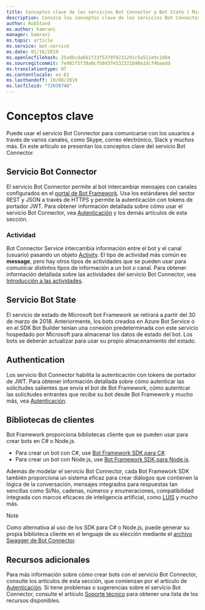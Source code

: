 ```yaml
---
title: Conceptos clave de los servicios Bot Connector y Bot State | Microsoft Docs
description: Conozca los conceptos clave de los servicios Bot Connector y Bot State de Bot Framework.
author: RobStand
ms.author: kamrani
manager: kamrani
ms.topic: article
ms.service: bot-service
ms.date: 01/16/2019
ms.openlocfilehash: 25adbcda6b1f33f5379f9231291c5a511e9c1d04
ms.sourcegitcommit: 7e901f5f39a0cfb0d37e532321b90a1dcf4baadd
ms.translationtype: HT
ms.contentlocale: es-ES
ms.lasthandoff: 10/08/2019
ms.locfileid: "72039746"
---
```

# <a name="key-concepts"></a>Conceptos clave

Puede usar el servicio Bot Connector para comunicarse con los usuarios a través de varios canales, como Skype, correo electrónico, Slack y muchos más. En este artículo se presentan los conceptos clave del servicio Bot Connector.

## <a name="bot-connector-service"></a>Servicio Bot Connector

El servicio Bot Connector permite al bot intercambiar mensajes con canales configurados en el <a href="https://dev.botframework.com/" target="_blank">portal de Bot Framework</a>. Usa los estándares del sector REST y JSON a través de HTTPS y permite la autenticación con tokens de portador JWT. Para obtener información detallada sobre cómo usar el servicio Bot Connector, vea [Autenticación](bot-framework-rest-connector-authentication.md) y los demás artículos de esta sección.

### <a name="activity"></a>Actividad

Bot Connector Service intercambia información entre el bot y el canal (usuario) pasando un objeto [Activity][Activity]. El tipo de actividad más común es **message**, pero hay otros tipos de actividades que se pueden usar para comunicar distintos tipos de información a un bot o canal. Para obtener información detallada sobre las actividades del servicio Bot Connector, vea [Introducción a las actividades](https://aka.ms/botSpecs-activitySchema).

## <a name="bot-state-service"></a>Servicio Bot State

El servicio de estado de Microsoft bot Framework se retirará a partir del 30 de marzo de 2018. Anteriormente, los bots creados en Azure Bot Service o en el SDK Bot Builder tenían una conexión predeterminada con este servicio hospedado por Microsoft para almacenar los datos de estado del bot. Los bots se deberán actualizar para usar su propio almacenamiento del estado.

## <a name="authentication"></a>Authentication

Los servicio Bot Connector habilita la autenticación con tokens de portador de JWT. Para obtener información detallada sobre cómo autenticar las solicitudes salientes que envía el bot de Bot Framework, cómo autenticar las solicitudes entrantes que recibe su bot desde Bot Framework y mucho más, vea [Autenticación](bot-framework-rest-connector-authentication.md). 

## <a name="client-libraries"></a>Bibliotecas de clientes

Bot Framework proporciona bibliotecas cliente que se pueden usar para crear bots en C# o Node.js. 

- Para crear un bot con C#, use [Bot Framework SDK para C#](../dotnet/bot-builder-dotnet-overview.md). 
- Para crear un bot con Node.js, use [Bot Framework SDK para Node.js](../nodejs/index.md). 

Además de modelar el servicio Bot Connector, cada Bot Framework SDK también proporciona un sistema eficaz para crear diálogos que contienen la lógica de la conversación, mensajes integrados para respuestas tan sencillas como Sí/No, cadenas, números y enumeraciones, compatibilidad integrada con marcos eficaces de inteligencia artificial, como <a href="https://www.luis.ai/" target="_blank">LUIS</a> y mucho más. 

> [!NOTE]
> Como alternativa al uso de los SDK para C# o Node.js, puede generar su propia biblioteca cliente en el lenguaje de su elección mediante el <a href="https://aka.ms/connector-swagger-file" target="_blank">archivo Swagger de Bot Connector</a>.

## <a name="additional-resources"></a>Recursos adicionales

Para más información sobre cómo crear bots con el servicio Bot Connector, consulte los artículos de esta sección, que comienzan por el artículo de [Autenticación](bot-framework-rest-connector-authentication.md). Si tiene problemas o sugerencias sobre el servicio Bot Connector, consulte el artículo [Soporte técnico](../bot-service-resources-links-help.md) para obtener una lista de los recursos disponibles. 

[Activity]: bot-framework-rest-connector-api-reference.md#activity-object

